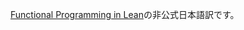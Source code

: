 [Functional Programming in Lean](https://lean-lang.org/functional_programming_in_lean/title.html)の非公式日本語訳です。
